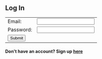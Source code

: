## Log In

<!--No actions yet-->

<form onsubmit="login_user()" method="post" id="form" autocomplete="on">
    <table>
        <tr>
            <td>Email:</td>
            <td><input type="email" id="email" name="email" required></td>
        </tr>
        <tr>
            <td>Password:</td>
            <td><input type="text" id="password" name="password" required></td>
        </tr>
        <tr>
            <td><input type="submit" value="Submit"></td>
        </tr>
    </table>
</form>
<h4>Don't have an account? Sign up <a href="/signup">here</a></h4>

<script>
    // Replace with localhost:8085 for testing
    //var url = "csa-backend.rohanj.dev";
    var url = "localhost:8085";

    const login_url = "http://" + url + "/api/jwt/authenticate";
    
    function login_user() {
        const body = {
            email: document.getElementById("email").value,
            password: document.getElementById("password").value
        };
        const request_options = {
            method: "POST",
            mode: "cors",
            cache: "no-cache",
            credentials: "include",
            body: JSON.stringify(body),
            headers: {
                "content-type": "application/json"
            }
        };
        print(document.getElementById("email").value)
        print(document.getElementById("passowrd").value)
        fetch(login_url, request_options)
            .then(response => {
                if (!response.ok) {
                    const errorMsg = "Login error: " + response.status;
                    console.log(errorMsg);
                    return;
                }
                window.location.href = "/team-8-frontend/data/database";
            })
    }


</script>